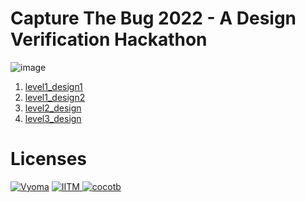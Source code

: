 # Capture The Bug 2022 - A Design Verification Hackathon 

![image](https://user-images.githubusercontent.com/66154908/180637024-2e1cd07e-7534-40ce-a06b-83ca081358ab.png)

1. [level1_design1](./level1_design1) 
2. [level1_design2](./level1_design2)
3. [level2_design](./level2_design)
4. [level3_design](./level3_design)


# Licenses
[![Vyoma](https://img.shields.io/badge/License_1-Vyoma-blue.svg?style=flat-square)](./LICENSE.vyoma)
[![IITM](https://img.shields.io/badge/License_2-_IITM_-orange.svg?style=flat-square) ](./LICENSE.iitm)
[![cocotb](https://img.shields.io/badge/License_3-cocotb-green.svg?style=flat-square) ](./LICENSE.cocotb)
